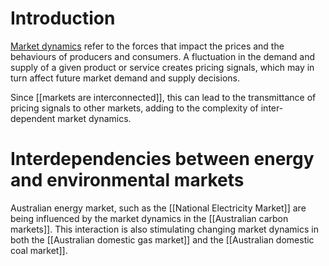 # Introduction
[Market dynamics](https://corporatefinanceinstitute.com/resources/knowledge/economics/market-dynamics/) refer to the forces that impact the prices and the behaviours of producers and consumers. A fluctuation in the demand and supply of a given product or service creates pricing signals, which may in turn affect future market demand and supply decisions.

Since [[markets are interconnected]], this can lead to the transmittance of pricing signals to other markets, adding to the complexity of inter-dependent market dynamics. 

# Interdependencies between energy and environmental markets

Australian energy market, such as the [[National Electricity Market]] are being influenced by the market dynamics in the [[Australian carbon markets]]. This interaction is also stimulating changing market dynamics in both the [[Australian domestic gas market]] and the [[Australian domestic coal market]]. 